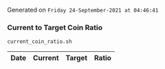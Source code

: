 Generated on `Friday 24-September-2021 at 04:46:41`

### Current to Target Coin Ratio
`current_coin_ratio.sh`

Date|Current|Target|Ratio
---|---|---|---
